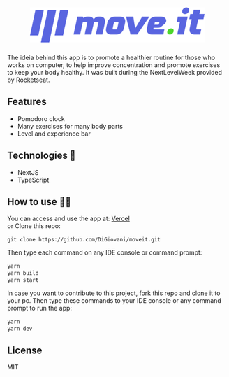 <h1 align="center">
  <img width="400" src="./public/logo-full.svg" alt="Moveit Logo">
</h1>
The ideia behind this app is to promote a healthier routine for those who works on computer, to help improve concentration and promote exercises to keep your body healthy. It was built during the NextLevelWeek provided by Rocketseat.

## Features
- Pomodoro clock
- Many exercises for many body parts
- Level and experience bar 

## Technologies 👾
- NextJS
- TypeScript  
## How to use 👷‍♂️

  You can access and use the app at: [Vercel](https://moveit-xi-tan.vercel.app/)  
  or Clone this repo:   
  ```
  git clone https://github.com/DiGiovani/moveit.git
  ```
  Then type each command on any IDE console or command prompt:
  ```
  yarn  
  yarn build  
  yarn start  
  ```
    
  In case you want to contribute to this project, fork this repo and clone it to your pc. Then type these commands to your IDE console or any command prompt to run the app:
  ```
  yarn  
  yarn dev  
  ```
  
  ## License
  MIT
